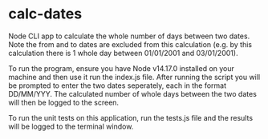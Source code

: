 # calc-dates
Node CLI app to calculate the whole number of days between two dates. Note the from and to dates are excluded from this calculation (e.g. by this calculation there is 1 whole day between 01/01/2001 and 03/01/2001).

To run the program, ensure you have Node v14.17.0 installed on your machine and then use it run the index.js file. 
After running the script you will be prompted to enter the two dates seperately, each in the format DD/MM/YYY. The calculated number of whole days between the two dates will then be logged to the screen.

To run the unit tests on this application, run the tests.js file and the results will be logged to the terminal window. 

